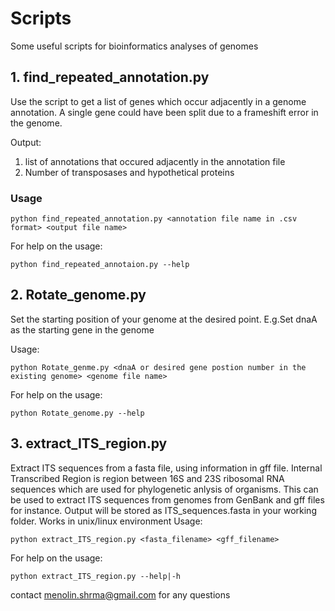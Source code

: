 # Scripts
Some useful scripts for bioinformatics analyses of genomes

## 1. find_repeated_annotation.py
Use the script to get a list of genes which occur adjacently in a genome annotation. A single gene could have been split due to a frameshift error in the genome. 

Output:
  1. list of annotations that occured adjacently in the annotation file
  2. Number of transposases and hypothetical proteins 

### Usage
```
python find_repeated_annotation.py <annotation file name in .csv format> <output file name>
```

For help on the usage:
```
python find_repeated_annotaion.py --help 
```

## 2. Rotate_genome.py
Set the starting position of your genome at the desired point. E.g.Set dnaA as the starting gene in the genome

Usage:
```
python Rotate_genme.py <dnaA or desired gene postion number in the existing genome> <genome file name>
```

For help on the usage:

```
python Rotate_genome.py --help

```
## 3. extract_ITS_region.py
Extract ITS sequences from a fasta file, using information in gff file. Internal Transcribed Region is region between 16S and 23S ribosomal RNA sequences which are used for phylogenetic anlysis of organisms. This can be used to extract ITS sequences from genomes from GenBank and gff files for instance.
Output will be stored as ITS_sequences.fasta in your working folder. Works in unix/linux environment
Usage:  
```
python extract_ITS_region.py <fasta_filename> <gff_filename>
```
For help on the usage:

```
python extract_ITS_region.py --help|-h
```

contact menolin.shrma@gmail.com for any questions 
